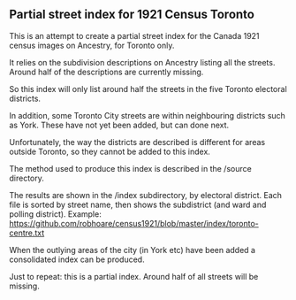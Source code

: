## Partial street index for 1921 Census Toronto

This is an attempt to create a partial street index for the
Canada 1921 census images on Ancestry, for Toronto only.

It relies on the subdivision descriptions on Ancestry listing
all the streets.  Around
half of the descriptions are currently missing.

So this index will only list around half the streets in the five 
Toronto electoral districts.

In addition, some Toronto City streets are within neighbouring
districts such as York.  These have not yet been added, but can done
next.

Unfortunately, the way the districts are described is different
for areas outside Toronto, so they cannot be added to this index.

The method used to produce this index is described in the /source
directory.

The results are shown in the /index subdirectory, by electoral
district.  Each file is sorted by street name, then shows the
subdistrict (and ward and polling district).  Example:
https://github.com/robhoare/census1921/blob/master/index/toronto-centre.txt

When the outlying areas of the city (in York etc) have been
added a consolidated index can be produced.

Just to repeat: this is a partial index.  Around half of all
streets will be missing.

